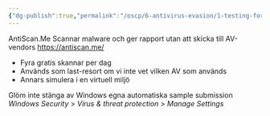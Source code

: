 ```yaml
---
{"dg-publish":true,"permalink":"/oscp/6-antivirus-evasion/1-testing-for-av-evasion/","updated":"2024-01-05T11:34:44.076+01:00"}
---
```


AntiScan.Me
	Scannar malware och ger rapport utan att skicka till AV-vendors
https://antiscan.me/
- Fyra gratis skannar per dag
- Används som last-resort om vi inte vet vilken AV som används
- Annars simulera i en virtuell miljö

Glöm inte stänga av Windows egna automatiska sample submission
_Windows Security_ > _Virus & threat protection_ > _Manage Settings_

